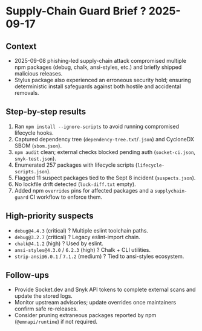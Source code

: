 # Supply-Chain Guard Brief ? 2025-09-17

## Context
- 2025-09-08 phishing-led supply-chain attack compromised multiple npm packages (debug, chalk, ansi-styles, etc.) and briefly shipped malicious releases.
- Stylus package also experienced an erroneous security hold; ensuring deterministic install safeguards against both hostile and accidental removals.

## Step-by-step results
1. Ran `npm install --ignore-scripts` to avoid running compromised lifecycle hooks.
2. Captured dependency tree (`dependency-tree.txt`/`.json`) and CycloneDX SBOM (`sbom.json`).
3. `npm audit` clean; external checks blocked pending auth (`socket-ci.json`, `snyk-test.json`).
4. Enumerated 257 packages with lifecycle scripts (`lifecycle-scripts.json`).
5. Flagged 11 suspect packages tied to the Sept 8 incident (`suspects.json`).
6. No lockfile drift detected (`lock-diff.txt` empty).
7. Added npm `overrides` pins for affected packages and a `supplychain-guard` CI workflow to enforce them.

## High-priority suspects
- `debug@4.4.3` (critical) ? Multiple eslint toolchain paths.
- `debug@3.2.7` (critical) ? Legacy eslint-import chain.
- `chalk@4.1.2` (high) ? Used by eslint.
- `ansi-styles@4.3.0` / `6.2.3` (high) ? Chalk + CLI utilities.
- `strip-ansi@6.0.1` / `7.1.2` (medium) ? Tied to ansi-styles ecosystem.

## Follow-ups
- Provide Socket.dev and Snyk API tokens to complete external scans and update the stored logs.
- Monitor upstream advisories; update overrides once maintainers confirm safe re-releases.
- Consider pruning extraneous packages reported by npm (`@emnapi/runtime`) if not required.
